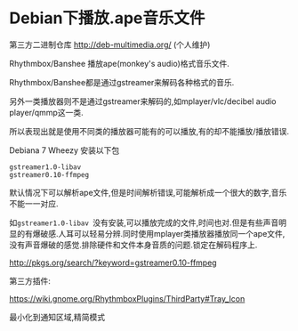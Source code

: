 # Debian下播放.ape音乐文件

第三方二进制仓库 http://deb-multimedia.org/ (个人维护)

Rhythmbox/Banshee 播放ape(monkey's audio)格式音乐文件.

Rhythmbox/Banshee都是通过gstreamer来解码各种格式的音乐.

另外一类播放器则不是通过gstreamer来解码的,如mplayer/vlc/decibel audio player/qmmp这一类.

所以表现出就是使用不同类的播放器可能有的可以播放,有的却不能播放/播放错误.

Debiana 7 Wheezy 安装以下包 

```
gstreamer1.0-libav 
gstreamer0.10-ffmpeg
```
默认情况下可以解析ape文件,但是时间解析错误,可能解析成一个很大的数字,音乐不能一一对应.

如`gstreamer1.0-libav `没有安装,可以播放完成的文件,时间也对.但是有些声音明显的有爆破感.人耳可以轻易分辨.同时使用mplayer类播放器播放同一个ape文件,没有声音爆破的感觉.排除硬件和文件本身音质的问题.锁定在解码程序上.

http://pkgs.org/search/?keyword=gstreamer0.10-ffmpeg

第三方插件:

https://wiki.gnome.org/RhythmboxPlugins/ThirdParty#Tray_Icon

最小化到通知区域,精简模式
